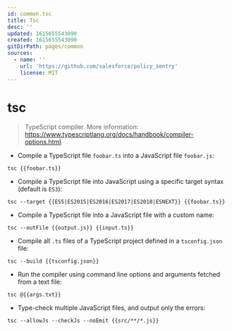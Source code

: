 ```yaml
---
id: common.tsc
title: Tsc
desc: ''
updated: 1615655543090
created: 1615655543090
gitDirPath: pages/common
sources:
  - name: ''
    url: 'https://github.com/salesforce/policy_sentry'
    license: MIT
---
```

# tsc

> TypeScript compiler.
> More information: <https://www.typescriptlang.org/docs/handbook/compiler-options.html>.

- Compile a TypeScript file `foobar.ts` into a JavaScript file `foobar.js`:

`tsc {{foobar.ts}}`

- Compile a TypeScript file into JavaScript using a specific target syntax (default is `ES3`):

`tsc --target {{ES5|ES2015|ES2016|ES2017|ES2018|ESNEXT}} {{foobar.ts}}`

- Compile a TypeScript file into a JavaScript file with a custom name:

`tsc --outFile {{output.js}} {{input.ts}}`

- Compile all `.ts` files of a TypeScript project defined in a `tsconfig.json` file:

`tsc --build {{tsconfig.json}}`

- Run the compiler using command line options and arguments fetched from a text file:

`tsc @{{args.txt}}`

- Type-check multiple JavaScript files, and output only the errors:

`tsc --allowJs --checkJs --noEmit {{src/**/*.js}}`

